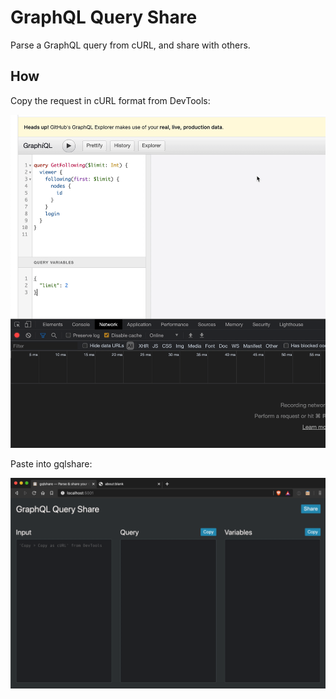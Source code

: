 # GraphQL Query Share

Parse a GraphQL query from cURL, and share with others.

## How

Copy the request in cURL format from DevTools:

![](./copy-curl.gif)

Paste into gqlshare:

![](./paste-gqlshare.gif)
